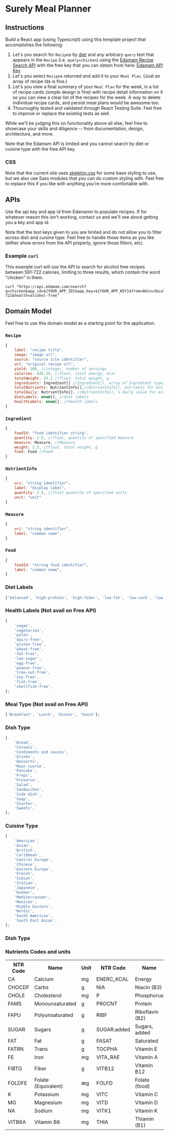 # Surely Meal Planner

## Instructions

Build a React app (using Typescript) using this template project that accomplishes the following:

1. Let's you search for `Recipe`s by [diet](#diets) and any arbitrary `query` text that appears in the `Recipe` (i.e. `query=chicken`) using the [Edamam Recipe Search API](https://developer.edamam.com/edamam-docs-recipe-api) with the free key that you can obtain from here: [Edamam API Key](https://developer.edamam.com/edamam-recipe-api)
1. Let's you select `Recipe`s returned and add it to your `Meal Plan`. (Just an array of recipe Ids is fine.)
1. Let's you view a final summary of your `Meal Plan` for the week, in a list of recipe cards (simple design is fine) with recipe detail information on it so you can view a clear list of the recipes for the week. A way to delete individual recipe cards, and persist meal plans would be awesome too.
1. Thouroughly tested and validated through React Testing Suite. Feel free to improve or replace the existing tests as well.

While we'll be judging this on functionality above all else, feel free to showcase your skills and diligence -- from documentation, design, architecture, and more.

Note that the Edamam API is limited and you cannot search by diet or cuisine type with the free API key.

### CSS

Note that the current site uses [skeleton.css](http://getskeleton.com) for some base styling to use, but we also use Sass modules that you can do custom styling with. Feel free to replace this if you like with anything you're more comfortable with.

## APIs

Use the api key and app id from Edamamn to populate recipes. If for whatever reason this isn't working, contact us and we'll see about getting you a key and app id.

Note that the test keys given to you are limited and do not allow you to filter across dish and cuisine type. Feel free to handle those items as you like (either show errors from the API properly, ignore those filters, etc).

### Example `curl`

This example curl will use the API to search for alcohol free recipes between 591-722 calories, limiting to three results, which contain the word "chicken" in them.

```shell
curl "https://api.edamam.com/search?q=chicken&app_id=${YOUR_APP_ID}&app_key=${YOUR_APP_KEY}&from=0&to=3&calories=591-722&health=alcohol-free"
```

## Domain Model

Feel free to use this domain model as a starting point for the application.

### `Recipe`

```javascript
{
    label: "recipe title",
    image: "image url",
    source: "source site identifier",
    url: "original recipe url",
    yield: 100, //integer, number of servings
    calories: 835.25, //float, total energy, kcal
    totalWeight: 25.2 //float, total weight, g
    ingredients: Ingredient[] //Ingredient[], array of Ingredient types
    totalNutrients: NutrientInfo[],//NutrientInfo[], nutrients for entire recipe
    totalDaily: NutrientInfo[], //NutrientInfo[], % daily value for entire recipe
    dietLabels: enum[], //diet labels
    healthLabels: enum[], //health labels
}
```

### `Ingredient`

```javascript
{
    foodId: "food identifier string",
    quantity: 2.5, //float, quantity of specified measure
    measure: Measure, //Measure
    weight: 2.5, //float, total weight, g
    food: Food //Food
}
```

### `NutrientInfo`

```javascript
{
    uri: "string identifier",
    label: "display label",
    quantity: 2.5, //float quantity of specified units
    unit: "unit"
}
```

### `Measure`

```javascript
{
    uri: "string identifier",
    label: "common name",
}
```

### `Food`

```javascript
{
    foodId: "string food identifier",
    label: "common name",
}
```

### <a name="diets"></a> Diet Labels

```javascript
['balanced', 'high-protein', 'high-fiber', 'low-fat', 'low-carb', 'low-sodium'];
```

### <a name="health"></a> Health Labels (Not avail on Free API)

```javascript
[
    'vegan',
    'vegetarian',
    'paleo',
    'dairy-free',
    'gluten-free',
    'wheat-free',
    'fat-free',
    'low-sugar',
    'egg-free',
    'peanut-free',
    'tree-nut-free',
    'soy-free',
    'fish-free',
    'shellfish-free',
];
```

### <a name="meal_type"></a> Meal Type (Not avail on Free API)

```javascript
['Breakfast', 'Lunch', 'Dinner', 'Snack'];
```

### <a name="dish_type"></a> Dish Type

```javascript
[
    'Bread',
    'Cereals',
    'Condiments and sauces',
    'Drinks',
    'Desserts',
    'Main course',
    'Pancake',
    'Preps',
    'Preserve',
    'Salad',
    'Sandwiches',
    'Side dish',
    'Soup',
    'Starter',
    'Sweets',
];
```

### <a name="Cuisine Type"></a> Cuisine Type

```javascript
[
    'American',
    'Asian',
    'British',
    'Caribbean',
    'Central Europe',
    'Chinese',
    'Eastern Europe',
    'French',
    'Indian',
    'Italian',
    'Japanese',
    'Kosher',
    'Mediterranean',
    'Mexican',
    'Middle Eastern',
    'Nordic',
    'South American',
    'South East Asian',
];
```

### <a name="dish_type"></a> Dish Type

### Nutrients Codes and units

<table>
	<tbody><tr>
		<th><span>NTR</span> Code </th>
		<th>Name </th>
		<th>Unit </th>
		<th><span>NTR</span> Code </th>
		<th>Name </th>
		<th>Unit </th>
	</tr>
	<tr>
		<td> CA </td>
		<td> Calcium </td>
		<td> mg </td>
		<td> ENERC_KCAL </td>
		<td> Energy </td>
		<td> kcal </td>
	</tr>
	<tr>
		<td> <span>CHOCDF</span> </td>
		<td> Carbs </td>
		<td> g </td>
		<td> <span>NIA</span> </td>
		<td> Niacin (B3) </td>
		<td> mg </td>
	</tr>
	<tr>
		<td> <span>CHOLE</span> </td>
		<td> Cholesterol </td>
		<td> mg </td>
		<td> P </td>
		<td> Phosphorus </td>
		<td> mg </td>
	</tr>
	<tr>
		<td> <span>FAMS</span> </td>
		<td> Monounsaturated </td>
		<td> g </td>
		<td> <span>PROCNT</span> </td>
		<td> Protein </td>
		<td> g </td>
	</tr>
	<tr>
		<td> <span>FAPU</span> </td>
		<td> Polyunsaturated </td>
		<td> g </td>
		<td> <span>RIBF</span> </td>
		<td> Riboflavin (B2) </td>
		<td> mg </td>
	</tr>
	<tr>
		<td> <span>SUGAR</span> </td>
		<td> Sugars </td>
		<td> g </td>
		<td> <span>SUGAR</span>.added </td>
		<td> Sugars, added </td>
		<td> g </td>
	</tr>
	<tr>
		<td> <span>FAT</span> </td>
		<td> Fat </td>
		<td> g </td>
		<td> <span>FASAT</span> </td>
		<td> Saturated </td>
		<td> g </td>
	</tr>
	<tr>
		<td> <span>FATRN</span> </td>
		<td> Trans </td>
		<td> g </td>
		<td> <span>TOCPHA</span> </td>
		<td> Vitamin E </td>
		<td> mg </td>
	</tr>
	<tr>
		<td> FE </td>
		<td> Iron </td>
		<td> mg </td>
		<td> VITA_RAE </td>
		<td> Vitamin A </td>
		<td> æg </td>
	</tr>
	<tr>
		<td> <span>FIBTG</span> </td>
		<td> Fiber </td>
		<td> g </td>
		<td> VITB12 </td>
		<td> Vitamin B12 </td>
		<td> æg </td>
	</tr>
	<tr>
		<td> <span>FOLDFE</span> </td>
		<td> Folate (Equivalent) </td>
		<td> æg </td>
		<td> <span>FOLFD</span> </td>
		<td> Folate (food) </td>
		<td> æg </td>
	</tr>
	<tr>
		<td> K </td>
		<td> Potassium </td>
		<td> mg </td>
		<td> <span>VITC</span> </td>
		<td> Vitamin C </td>
		<td> mg </td>
	</tr>
	<tr>
		<td> MG </td>
		<td> Magnesium </td>
		<td> mg </td>
		<td> <span>VITD</span> </td>
		<td> Vitamin D </td>
		<td> æg </td>
	</tr>
	<tr>
		<td> NA </td>
		<td> Sodium </td>
		<td> mg </td>
		<td> VITK1 </td>
		<td> Vitamin K </td>
		<td> æg </td>
	</tr>
	<tr>
		<td> VITB6A </td>
		<td> Vitamin B6 </td>
		<td> mg </td>
		<td> <span>THIA</span> </td>
		<td> Thiamin (B1) </td>
		<td> mg </td>
	</tr>
</tbody></table>
